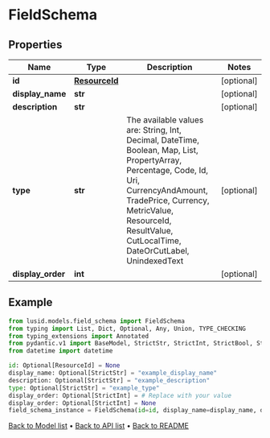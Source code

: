# FieldSchema

## Properties
Name | Type | Description | Notes
------------ | ------------- | ------------- | -------------
**id** | [**ResourceId**](ResourceId.md) |  | [optional] 
**display_name** | **str** |  | [optional] 
**description** | **str** |  | [optional] 
**type** | **str** | The available values are: String, Int, Decimal, DateTime, Boolean, Map, List, PropertyArray, Percentage, Code, Id, Uri, CurrencyAndAmount, TradePrice, Currency, MetricValue, ResourceId, ResultValue, CutLocalTime, DateOrCutLabel, UnindexedText | [optional] 
**display_order** | **int** |  | [optional] 
## Example

```python
from lusid.models.field_schema import FieldSchema
from typing import List, Dict, Optional, Any, Union, TYPE_CHECKING
from typing_extensions import Annotated
from pydantic.v1 import BaseModel, StrictStr, StrictInt, StrictBool, StrictFloat, StrictBytes, Field, validator, ValidationError, conlist, constr
from datetime import datetime

id: Optional[ResourceId] = None
display_name: Optional[StrictStr] = "example_display_name"
description: Optional[StrictStr] = "example_description"
type: Optional[StrictStr] = "example_type"
display_order: Optional[StrictInt] = # Replace with your value
display_order: Optional[StrictInt] = None
field_schema_instance = FieldSchema(id=id, display_name=display_name, description=description, type=type, display_order=display_order)

```

[Back to Model list](../README.md#documentation-for-models) &#8226; [Back to API list](../README.md#documentation-for-api-endpoints) &#8226; [Back to README](../README.md)

